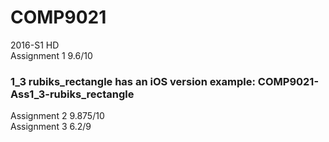 # COMP9021
2016-S1 HD<br>
Assignment 1 9.6/10<br>
### 1_3 rubiks_rectangle has an iOS version example: COMP9021-Ass1_3-rubiks_rectangle<br>
Assignment 2 9.875/10<br>
Assignment 3 6.2/9<br>  
